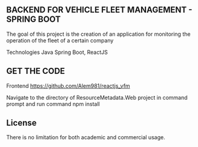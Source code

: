 BACKEND FOR VEHICLE FLEET MANAGEMENT - SPRING BOOT
----------------------------------------------------------------
The goal of this project is the creation of an application for monitoring the operation of the fleet of a certain company

Technologies
Java Spring Boot,
ReactJS

GET THE CODE
----------------------------------------------------------------

Frontend https://github.com/Alem981/reactjs_vfm

Navigate to the directory of ResourceMetadata.Web project in command prompt and run command npm install
 
License
----------------------------------------------------------------
There is no limitation for both academic and commercial usage.



